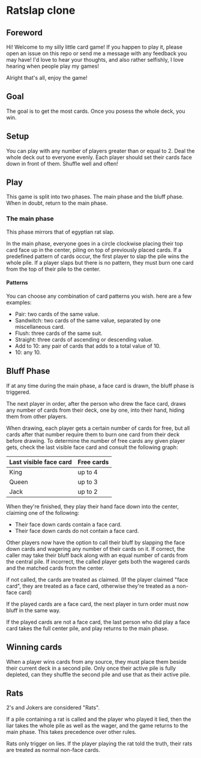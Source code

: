 # Ratslap clone

## Foreword

Hi! Welcome to my silly little card game! If you happen to play it, please open an issue on this repo or send me a message with any feedback you may have! I'd love to hear your thoughts, and also rather selfishly, I love hearing when people play my games! 

Alright that's all, enjoy the game! 

## Goal

The goal is to get the most cards. Once you posess the whole deck, you win.

## Setup

You can play with any number of players greater than or equal to 2. Deal the whole deck out to everyone evenly. Each player should set their cards face down in front of them. Shuffle well and often!

## Play

This game is split into two phases. The main phase and the bluff phase. When in doubt, return to the main phase.

### The main phase

This phase mirrors that of egyptian rat slap.

In the main phase, everyone goes in a circle clockwise placing their top card face up in the center, piling on top of previously placed cards. If a predefined pattern of cards occur, the first player to slap the pile wins the whole pile. If a player slaps but there is no pattern, they must burn one card from the top of their pile to the center.

#### Patterns

You can choose any combination of card patterns you wish. here are a few examples:

- Pair: two cards of the same value.
- Sandwitch: two cards of the same value, separated by one miscellaneous card.
- Flush: three cards of the same suit.
- Straight: three cards of ascending or descending value.
- Add to 10: any pair of cards that adds to a total value of 10.
- 10: any 10.

## Bluff Phase

If at any time during the main phase, a face card is drawn, the bluff phase is triggered.

The next player in order, after the person who drew the face card, draws any number of cards from their deck, one by one, into their hand, hiding them from other players.

When drawing, each player gets a certain number of cards for free, but all cards after that number require them to burn one card from their deck before drawing. To determine the number of free cards any given player gets, check the last visible face card and consult the following graph:

|Last visible face card | Free cards |
|---|---|
|King | up to 4 |
|Queen | up to 3 |
|Jack | up to 2 |

When they're finished, they play their hand face down into the center, claiming one of the following:

- Their face down cards contain a face card.
- Their face down cards do not contain a face card.

Other players now have the option to call their bluff by slapping the face down cards and wagering any number of their cards on it. If correct, the caller may take their bluff back along with an equal number of cards from the central pile. If incorrect, the called player gets both the wagered cards and the matched cards from the center.

if not called, the cards are treated as claimed. (If the player claimed "face card", they are treated as a face card, otherwise they're treated as a non-face card)

If the played cards are a face card, the next player in turn order must now bluff in the same way.

If the played cards are not a face card, the last person who did play a face card takes the full center pile, and play returns to the main phase.

## Winning cards

When a player wins cards from any source, they must place them beside their current deck in a second pile. Only once their active pile is fully depleted, can they shuffle the second pile and use that as their active pile.


## Rats

2's and Jokers are considered "Rats".

If a pile containing a rat is called and the player who played it lied, then the liar takes the whole pile as well as the wager, and the game returns to the main phase. This takes precedence over other rules.

Rats only trigger on lies. If the player playing the rat told the truth, their rats are treated as normal non-face cards.
